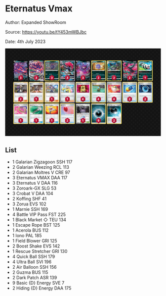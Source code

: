 # Eternatus Vmax

Author: Expanded ShowRoom

Source: <https://youtu.be/tY453mWBJbc>

Date: 4th July 2023

![decklist](../../images/PAL/Eternatus%20Vmax/3-%20Eternatus%20Vmax.png)

## List

* 1 Galarian Zigzagoon SSH 117
* 2 Galarian Weezing RCL 113
* 2 Galarian Moltres V CRE 97
* 3 Eternatus VMAX DAA 117
* 3 Eternatus V DAA 116
* 3 Zoroark-GX SLG 53
* 3 Crobat V DAA 104
* 2 Koffing SHF 41
* 3 Zorua EVS 102
* 1 Marnie SSH 169
* 4 Battle VIP Pass FST 225
* 1 Black Market ◇ TEU 134
* 1 Escape Rope BST 125
* 1 Acerola BUS 112
* 1 Iono PAL 185
* 1 Field Blower GRI 125
* 2 Boost Shake EVS 142
* 1 Rescue Stretcher GRI 130
* 4 Quick Ball SSH 179
* 4 Ultra Ball SVI 196
* 2 Air Balloon SSH 156
* 2 Guzma BUS 115
* 2 Dark Patch ASR 139
* 9 Basic {D} Energy SVE 7
* 2 Hiding {D} Energy DAA 175
